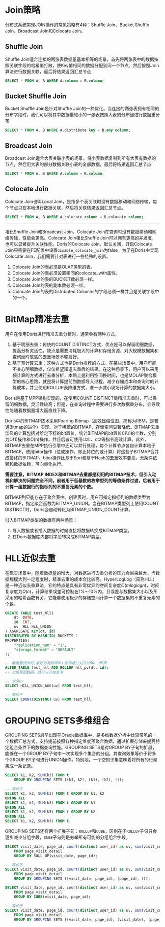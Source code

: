 # Join策略

分布式系统实现JOIN操作的常见策略有4种：Shuffle Join、Bucket Shuffle Join、Broadcast Join和Colocate Join。

## Shuffle Join

Shuffle Join适合连接的两张表数据量基本相等的场景，首先将两张表中的数据按照关联字段的哈希值打散，使Key值相同的数据分配到同一个节点，然后按照Join算法进行数据关联，最后将结果返回汇总节点

```sql
SELECT * FROM A, B WHERE A.column = B.column;
```



## Bucket Shuffle Join

Bucket Shuffle Join是针对Shuffle Join的一种优化。当连接的两张表拥有相同的分布字段时，我们可以将其中数据量较小的一张表按照大表的分布键进行数据重分布

```sql
SELECT * FROM A, B WHERE A.distribute key = B.any column;
```



## Broadcast Join

Broadcast Join适合大表关联小表的场景，将小表数据复制到所有大表有数据的节点，然后用大表的部分数据关联小表的全部数据，最后将结果返回汇总节点

```sql
SELECT * FROM A, B WHERE A.column = B.column;
```



## Colocate Join

Colocate Join也叫Local Join，是指多个表关联时没有数据移动和网络传输，每个节点只在本地进行数据关联，然后将关联结果返回汇总节点。

```sql
SELECT * FROM A, B WHERE A.colocate column = B.colocate column;
```



---

相比Shuffle Join和Broadcast Join，Colocate Join在查询时没有数据移动和网络传输，性能会更高。Colocate Join相比Shuffle Join可以拥有更高的并发度，也可以显著提升关联性能。Doris的Colocate Join，默认关闭，开启Colocate Join只需要在FE配置中设置`disable_colocate_join`为false。为了在Doris中实现Colocate Join，我们需要针对表进行一些特殊的设置。

1. Colocate Join的表必须是OLAP类型的表。
2. Colocate Join的表必须设置相同的colocate_with属性。
3. Colocate Join的表的BUCKET数必须一样。
4. Colocate Join的表的副本数必须一样。
5. Colocate Join的表的Distributed Columns的字段必须一样并且是关联字段中的一个。

# BitMap精准去重

用户在使用Doris进行精准去重分析时，通常会有两种方式。

1. 基于明细去重：传统的COUNT DISTINCT方式，优点是可以保留明细数据，提高分析灵活性。缺点是需要消耗极大的计算和存储资源，对大规模数据集和查询延时敏感的去重场景不够友好。
2. 基于预计算去重：这种方式也是Doris推荐的方式。在某些场景中，用户可能不关心明细数据，仅仅希望知道去重后的结果。在这种场景下，用户可以采用预计算的方式进行去重分析，本质上是利用空间换时间，也是MOLAP聚合模型的核心思路，就是将计算提前到数据导入过程，减少存储成本和查询时的计算成本，并且使用ROLLUP表降维方式，进一步减小现场计算的数据集大小。

Doris是基于MPP架构实现的，在使用COUNT DISTINCT做精准去重时，可以保留明细数据，灵活性较高；但是，在查询过程中需要进行多次数据重分布，会导致性能随着数据量增大而直线下降。

Doris中的BITMAP技术采用Roaring Bitmap（高效压缩位图，简称为RBM，是普通Bitmap的进化）实现。对于稀疏的BITMAP，存储空间显著降低。BITMAP去重涉及的计算包括对给定下标的bit置位，统计BITMAP的bit置位0和1的个数，分别为O(1)操作和O(n)操作，并且后者可使用clzL、ctz等指令高效计算。此外，BITMAP去重在MPP执行引擎中还可以并行处理，每个计算节点各自计算本地子BITMAP，使用bitor操作（位或操作，即比特位的或计算）将这些子BITMAP合并成最终的BITMAP。bitor操作比基于Sort和基于Hash的去重效率要高，无条件依赖和数据依赖，可向量化执行。

<b>需要注意，BITMAP INDEX和BITMAP去重都是利用的BITMAP技术，但引入动机和解决的问题完全不同，前者用于低基数的枚举型列的等值条件过滤，后者用于计算一组数据行的指标列的不重复元素的个数。</b>

BITMAP列只能存在于聚合表中。创建表时，用户可指定指标列的数据类型为BITMAP，指定聚合函数为BITMAP_UNION。当在BITMAP类型列上使用COUNT DISTINCT时，Doris会自动转化为BITMAP_UNION_COUNT计算。

引入BITMAP类型的数据有两种场景：

1. 导入数据或者插入数据的时候直接将数据转换成BITMAP类型。
2. 在Doris数据库内部将字段转换成BITMAP类型。



# HLL近似去重

在现实场景中，随着数据量的增大，对数据进行去重分析的压力会越来越大。当数据规模大到一定程度时，精准去重的成本会比较高。HyperLogLog（简称HLL）是一种近似去重算法，它的特点是具有非常优异的空间复杂度$O(mloglogn)$，时间复杂度为$O(n)$，计算结果误差可控制在1%～10%内，且误差与数据集大小以及所采用的哈希函数有关，它能够使用极少的存储空间计算一个数据集的不重复元素的个数。

```sql
CREATE TABLE test_hll(
	dt 	DATE,
    id	INT,
    uv	HLL	HLL_UNION
) AGGREGATE KEY(dt, id)
DISTRIBUTED BY HASH(ID) BUCKETS 1
PROPERTIES(
	"replication_num" = "1",
    "storage_format" = "DEFAULT"
);

-- 数据量很大时,最好为高频率HLL查询建立对应的ROLLUP表
ALTER TABLE test_hll ADD ROLLUP hll_pv(dt, id);
-- 之后导图数据，就可以开始查询
```

```sql
-- 求总uv
SELECT HILL_UNION_AGG(uv) FROM test_hll;

-- 等价于
SELECT COUNT(DISTINCT uv) FROM test_hll;
```



#  GROUPING SETS多维组合

GROUPING SETS最早出现在Oracle数据库中，是多维数据分析中比较常见的一个数据汇总方式，支持提前按照各种指定维度预聚合数据，通过扩展存储来提高特定组合条件下的数据查询性能。GROUPING SETS是对GROUP BY子句的扩展，能够在一个GROUP BY子句中一次实现多个集合的分组。其查询效果等价于将多个GROUP BY子句进行UNION操作。特别地，一个空的子集意味着将所有的行聚集成一条记录。

```sql
SELECT k1, k2, SUM(k3) FROM t
	GROUP BY GROUPING SETS ((k1, k2), (k1), (k2), ());
	
-- 等价于
SELECT k1, k2, SUM(k3) FROM t GROUP BY k1, k2
UNION ALL
SELECT k1, k2, SUM(k3) FROM t GROUP BY k1
UNION ALL
SELECT k1, k2, SUM(k3) FROM t GROUP BY k2
UNION ALL
SELECT k1, k2, SUM(k3) FROM t;
```



GROUPING SETS还有两个扩展子句：`ROLLUP`和`CUBE`，区别在于`ROLLUP`子句只会逐步减少分组字段，`CUBE`子句则是穷举所有可能的分组组合字段。

```sql
SELECT visit_date, page_id, count(distinct user_id) as uv, sum(visit_cnt) as pv
	FROM page_visit_detail
	GROUP BY ROLL UP(visit_date, page_id);
	
-- 等价于
SELECT visit_date, page_id, count(distinct user_id) as uv, sum(visit_cnt) as pv
	FROM page_visit_detail
	GROUP BY GROUPING SETS ((visit_date, page_id), (page_id), ());
```



```sql
SELECT visit_date, page_id, count(distinct user_id) as uv, sum(visit_cnt) as pv
	FROM page_visit_detail
	GROUP BY CUBE(visit_date, page_id);
	
-- 等价于
SELECT visit_date, page_id, count(distinct user_id) as uv, sum(visit_cnt) as pv
	FROM page_visit_detail
	GROUP BY GROUPING SETS ((visit_date, page_id), (visit_date), (page_id), ());
```

